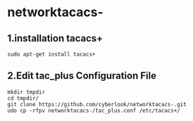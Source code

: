 # networktacacs-

## 1.installation tacacs+
```
sudo apt-get install tacacs+
```

## 2.Edit tac_plus Configuration File
```
mkdir tmpdir
cd tmpdir/
git clone https://github.com/cyberlook/networktacacs-.git
udo cp -rfpv networktacacs-/tac_plus.conf /etc/tacacs+/
```
